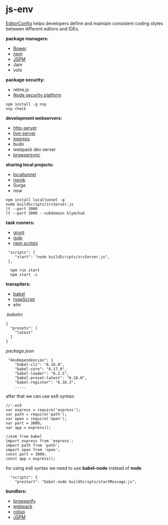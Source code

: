 # js-env

[EditorConfig](http://editorconfig.org/) helps developers define and maintain consistent coding styles between different editors and IDEs.

**package managers:**
- [Bower](https://bower.io/)
- [npm](https://www.npmjs.com/)
- [JSPM](http://jspm.io/)
- Jam
- volo

**package security:**
- retire.js
- [Node security platform](https://nodesecurity.io/)
```
npm install -g nsp
nsp check
```

**development webservers:**
- [http-server](https://www.npmjs.com/package/http-server)
- [live-server](https://www.npmjs.com/package/live-server)
- [express](https://expressjs.com/)
- budo
- webpack dev server
- [browsersync](https://www.browsersync.io/)

**sharing local projects:**
- [localtunnel](https://localtunnel.github.io/www/)
- [ngrok](https://ngrok.com/)
- Surge
- now
```
npm install localtunnel -g
node buildScripts/srcServer.js
lt --port 3000
lt --port 3000 --subdomain klymchuk
```

**task runners:**
- [grunt](https://gruntjs.com/)
- [gulp](http://gulpjs.com/)
- [npm scripts](https://docs.npmjs.com/misc/scripts)
```
 "scripts": {
    "start": "node buildScripts/srcServer.js",
 },
  
  npm run start
  npm start -s
```

**transpilers:**
- [babel](https://babeljs.io/)
- [typeScript](https://www.typescriptlang.org/)
- elm

_.babelrc_
```
{
  "presets": [
    "latest"
  ]
}
```
_package.json_
```
 "devDependencies": {
    "babel-cli": "6.16.0",
    "babel-core": "6.17.0",
    "babel-loader": "6.2.5",
    "babel-preset-latest": "6.16.0",
    "babel-register": "6.16.3",
    .....
 ```
 after that we can use es6 syntax:
 ```
 //--es5
var express = require('express');
var path = require('path');
var open = require('open');
var port = 3000;
var app = express();

//es6 from babel
import express from 'express';
import path from 'path';
import open from 'open';
const port = 3000;
const app = express();
```
 
for using es6 syntax we need to use **babel-node** instead of **node**
```
  "scripts": {
    "prestart": "babel-node buildScripts/startMessage.js",
```

**bundlers:**
- [browserify](http://browserify.org/)
- [webpack](https://webpack.github.io/docs/)
- [rollup](https://rollupjs.org/)
- [JSPM](http://jspm.io/)
